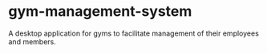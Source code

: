 # gym-management-system

A desktop application for gyms to facilitate management of their employees and members.
